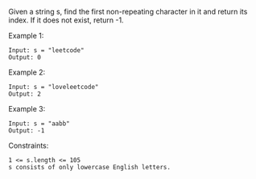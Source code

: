 Given a string s, find the first non-repeating character in it and return its index. If it does not exist, return -1.



Example 1:

    Input: s = "leetcode"
    Output: 0

Example 2:

    Input: s = "loveleetcode"
    Output: 2

Example 3:

    Input: s = "aabb"
    Output: -1



Constraints:

    1 <= s.length <= 105
    s consists of only lowercase English letters.

